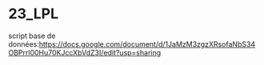 # 23_LPL
script base de données:https://docs.google.com/document/d/1JaMzM3zgzXRsofaNbS34OBPrrl00Hu70KJccXbVdZ3I/edit?usp=sharing
